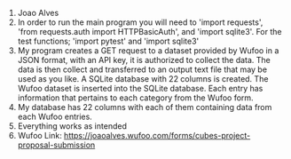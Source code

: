 1. Joao Alves
2. In order to run the main program you will need to 'import requests',
'from requests.auth import HTTPBasicAuth', and 'import sqlite3'.
For the test functions; 'import pytest' and 'import sqlite3'
3. My program creates a GET request to a dataset provided by Wufoo in a JSON format, with an API key, it is 
authorized to collect the data. The data is then collect and transferred to an output text file that may be 
used as you like. A SQLite database with 22 columns is created. The Wufoo dataset is inserted into the SQLite
database. Each entry has information that pertains to each category from the Wufoo form.
4. My database has 22 columns with each of them containing data from each Wufoo entries.
5. Everything works as intended
6. Wufoo Link: https://joaoalves.wufoo.com/forms/cubes-project-proposal-submission


